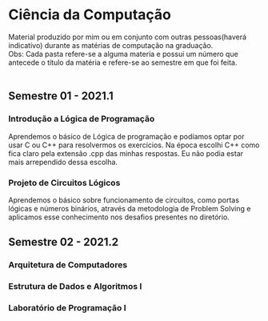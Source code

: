 <h1>Ciência da Computação</h1>
<p>Material produzido por mim ou em conjunto com outras pessoas(haverá indicativo) durante as matérias de computação na graduação.<br>
Obs: Cada pasta refere-se a alguma materia e possui um número que antecede o título da matéria e refere-se ao semestre
em que foi feita.<br><br>
<h2>Semestre 01 - 2021.1</h2>
<h3>Introdução a Lógica de Programação</h3>
<p>Aprendemos o básico de Lógica de programação e podíamos optar por usar C ou C++ para resolvermos os exercícios. Na época escolhi C++ como fica claro pela extensão .cpp das minhas respostas. Eu não podia estar mais arrependido dessa escolha.</p>
<h3>Projeto de Circuitos Lógicos</h3>
<p>Aprendemos o básico sobre funcionamento de circuitos, como portas lógicas e números binários, através da metodologia de Problem Solving e aplicamos esse conhecimento nos desafios presentes no diretório.</p>
<h2>Semestre 02 - 2021.2</h2>
<h3>Arquitetura de Computadores</h3>
<h3>Estrutura de Dados e Algoritmos I</h3>
<h3>Laboratório de Programação I</h3>
